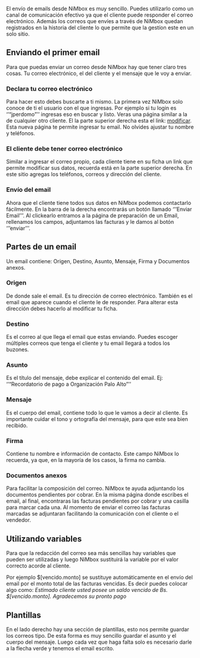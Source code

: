 El envío de emails desde NiMbox es muy sencillo. Puedes utilizarlo como
un canal de comunicación efectivo ya que el cliente puede responder el
correo electrónico. Además los correos que envíes a través de NiMbox
quedan registrados en la historia del cliente lo que permite que la
gestíon este en un solo sitio.

## Enviando el primer email

Para que puedas enviar un correo desde NiMbox hay que tener claro tres
cosas. Tu correo electrónico, el del cliente y el mensaje que le voy a
enviar.

### Declara tu correo electrónico

Para hacer esto debes buscarte a ti mismo. La primera vez NiMbox solo
conoce de ti el usuario con el que ingresas. Por ejemplo si tu login es
‘’“jperdomo”’’ ingresas eso en buscar y listo. Veras una página
similar a la de cualquier otro cliente. El la parte superior derecha
esta el link: [modificar](modificar "wikilink"). Esta nueva página te
permite ingresar tu email. No olvides ajustar tu nombre y teléfonos.

### El cliente debe tener correo electrónico

Similar a ingresar el correo propio, cada cliente tiene en su ficha un
link que permite modificar sus datos, recuerda está en la parte superior
derecha. En este sitio agregas los teléfonos, correos y dirección del
cliente.

### Envío del email

Ahora que el cliente tiene todos sus datos en NiMbox podemos contactarlo
fácilmente. En la barra de la derecha encontrarás un botón llamado
‘’’Enviar Email’’’. Al clickearlo entramos a la página de
preparación de un Email, rellenamos los campos, adjuntamos las facturas
y le damos al botón ‘’’enviar’’’.

## Partes de un email

Un email contiene: Origen, Destino, Asunto, Mensaje, Firma y Documentos
anexos.

### Origen

De donde sale el email. Es tu dirección de correo electrónico. También
es el email que aparece cuando el cliente le de responder. Para alterar
esta dirección debes hacerlo al modificar tu ficha.

### Destino

Es el correo al que llega el email que estas enviando. Puedes escoger
múltiples correos que tenga el cliente y tu email llegará a todos los
buzones.

### Asunto

Es el título del mensaje, debe explicar el contenido del email. Ej:
‘’“Recordatorio de pago a Organización Palo Alto”’’

### Mensaje

Es el cuerpo del email, contiene todo lo que le vamos a decir al
cliente. Es importante cuidar el tono y ortografía del mensaje, para que
este sea bien recibido.

### Firma

Contiene tu nombre e información de contacto. Este campo NiMbox lo
recuerda, ya que, en la mayoría de los casos, la firma no cambia.

### Documentos anexos

Para facilitar la composición del correo. NiMbox te ayuda adjuntando los
documentos pendientes por cobrar. En la misma página donde escribes el
email, al final, encontraras las facturas pendientes por cobrar y una
casilla para marcar cada una. Al momento de enviar el correo las
facturas marcadas se adjuntaran facilitando la comunicación con el
cliente o el vendedor.

## Utilizando variables

Para que la redacción del correo sea más sencillas hay variables que
pueden ser utilizadas y luego NiMbox sustituirá la variable por el valor
correcto acorde al cliente.

Por ejemplo $\[vencido.monto\] se sustituye automáticamente en el envío
del email por el monto total de las facturas vencidas. Es decir puedes
colocar algo como: *Estimado cliente usted posee un saldo vencido de Bs.
$\[vencido.monto\]. Agradecemos su pronto pago*

## Plantillas

En el lado derecho hay una sección de plantillas, esto nos permite
guardar los correos tipo. De esta forma es muy sencillo guardar el
asunto y el cuerpo del mensaje. Luego cada vez que haga falta solo es
necesario darle a la flecha verde y tenemos el email escrito.
